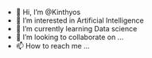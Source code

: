 - 👋 Hi, I’m @Kinthyos
- 👀 I’m interested in Artificial Intelligence
- 🌱 I’m currently learning Data science
- 💞️ I’m looking to collaborate on ...
- 📫 How to reach me ...

<!---
Kinthyos/Kinthyos is a ✨ special ✨ repository because its `README.md` (this file) appears on your GitHub profile.
You can click the Preview link to take a look at your changes.
--->
